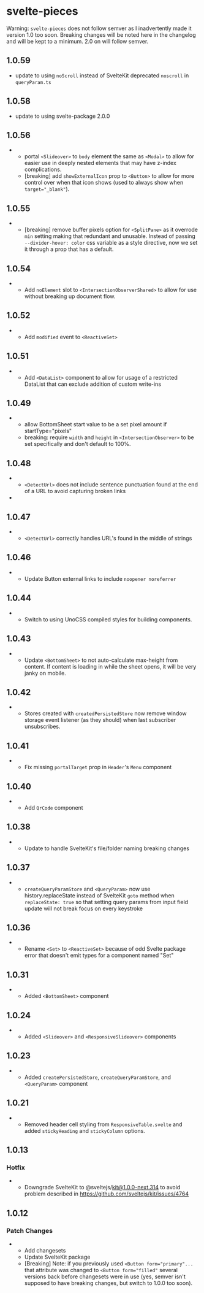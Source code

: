 # svelte-pieces

Warning: `svelte-pieces` does not follow semver as I inadvertently made it version 1.0 too soon. Breaking changes will be noted here in the changelog and will be kept to a minimum. 2.0 on will follow semver.

## 1.0.59

- update to using `noScroll` instead of SvelteKit deprecated `noscroll` in `queryParam.ts`

## 1.0.58

- update to using svelte-package 2.0.0

## 1.0.56

- - portal `<Slideover>` to `body` element the same as `<Modal>` to allow for easier use in deeply nested elements that may have z-index complications.
  - [breaking] add `showExternalIcon` prop to `<Button>` to allow for more control over when that icon shows (used to always show when `target="_blank"`). 

## 1.0.55

- - [breaking] remove buffer pixels option for `<SplitPane>` as it overrode `min` setting making that redundant and unusable. Instead of passing `--divider-hover: color` css variable as a style directive, now we set it through a prop that has a default.

## 1.0.54

- - Add `noElement` slot to `<IntersectionObserverShared>` to allow for use without breaking up document flow.

## 1.0.52

- - Add `modified` event to `<ReactiveSet>`

## 1.0.51

- - Add `<DataList>` component to allow for usage of a restricted DataList that can exclude addition of custom write-ins

## 1.0.49

- - allow BottomSheet start value to be a set pixel amount if startType="pixels"
  - breaking: require `width` and `height` in `<IntersectionObserver>` to be set specifically and don't default to 100%.

## 1.0.48

- - `<DetectUrl>` does not include sentence punctuation found at the end of a URL to avoid capturing broken links
- 
## 1.0.47

- - `<DetectUrl>` correctly handles URL's found in the middle of strings

## 1.0.46

- - Update Button external links to include `noopener noreferrer`

## 1.0.44

- - Switch to using UnoCSS compiled styles for building components.

## 1.0.43

- - Update `<BottomSheet>` to not auto-calculate max-height from content. If content is loading in while the sheet opens, it will be very janky on mobile.

## 1.0.42

- - Stores created with `createdPersistedStore` now remove window storage event listener (as they should) when last subscriber unsubscribes.

## 1.0.41

- - Fix missing `portalTarget` prop in `Header`'s `Menu` component

## 1.0.40

- - Add `QrCode` component

## 1.0.38

- - Update to handle SvelteKit's file/folder naming breaking changes

## 1.0.37

- - `createQueryParamStore` and `<QueryParam>` now use history.replaceState instead of SvelteKit `goto` method when `replaceState: true` so that setting query params from input field update will not break focus on every keystroke

## 1.0.36

- - Rename `<Set>` to `<ReactiveSet>` because of odd Svelte package error that doesn't emit types for a component named "Set"

## 1.0.31

- - Added `<BottomSheet>` component

## 1.0.24

- - Added `<Slideover>` and `<ResponsiveSlideover>` components

## 1.0.23

- - Added `createPersistedStore`, `createQueryParamStore`, and `<QueryParam>` component

## 1.0.21

- - Removed header cell styling from `ResponsiveTable.svelte` and added `stickyHeading` and `stickyColumn` options.

## 1.0.13

### Hotfix
- - Downgrade SvelteKit to @sveltejs/kit@1.0.0-next.314 to avoid problem described in https://github.com/sveltejs/kit/issues/4764

## 1.0.12

### Patch Changes

- - Add changesets
  - Update SvelteKit package
  - [Breaking] Note: if you previously used `<Button form="primary"...` that attribute was changed to `<Button form="filled"` several versions back before changesets were in use (yes, semver isn't supposed to have breaking changes, but switch to 1.0.0 too soon).
